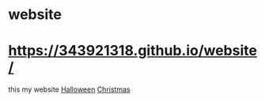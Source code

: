 # website
#  https://343921318.github.io/website/
this my website
[Halloween](https://343921318.github.io/website/halloween.html)
[Christmas](https://343921318.github.io/website/Christmas.html)